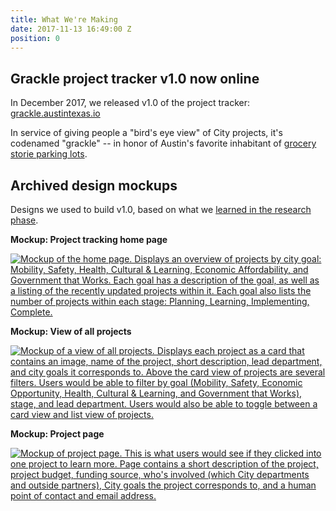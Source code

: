 ```yaml
---
title: What We're Making
date: 2017-11-13 16:49:00 Z
position: 0
---
```


## Grackle project tracker v1.0 now online

In December 2017, we released v1.0 of the project tracker: [grackle.austintexas.io](https://grackle.austintexas.io/)

In service of giving people a "bird's eye view" of City projects, it's codenamed "grackle" -- in honor of Austin's favorite inhabitant of [grocery storie parking lots](http://kut.org/post/why-do-grackles-flock-grocery-store-parking-lots-dusk). 

## Archived design mockups

Designs we used to build v1.0, based on what we [learned in the research phase](http://projects.austintexas.io/projects/project-tracking/research/research-findings/). 

**Mockup: Project tracking home page**

[![Mockup of the home page. Displays an overview of projects by city goal: Mobility, Safety, Health, Cultural & Learning, Economic Affordability, and Government that Works. Each goal has a description of the goal, as well as a listing of the recently updated projects within it. Each goal also lists the number of projects within each stage: Planning, Learning, Implementing, Complete.](/uploads/Wireframes%20v2%20-%20Home.png)](/uploads/Wireframes%20v2%20-%20Home.png)

**Mockup: View of all projects**

[![Mockup of a view of all projects. Displays each project as a card that contains an image, name of the project, short description, lead department, and city goals it corresponds to. Above the card view of projects are several filters. Users would be able to filter by goal (Mobility, Safety, Economic Opportunity, Health, Cultural & Learning, and Government that Works), stage, and lead department. Users would also be able to toggle between a card view and list view of projects.](/uploads/Wireframes%20v2%20-%20Landing%20page%20card%20view.png)](/uploads/Wireframes%20v2%20-%20Landing%20page%20card%20view.png)

**Mockup: Project page**

[![Mockup of project page. This is what users would see if they clicked into one project to learn more. Page contains a short description of the project, project budget, funding source, who's involved (which City departments and outside partners), City goals the project corresponds to, and a human point of contact and email address.](/uploads/Wireframes%20v2%20-%20Project%20page.png)](/uploads/Wireframes%20v2%20-%20Project%20page.png)
